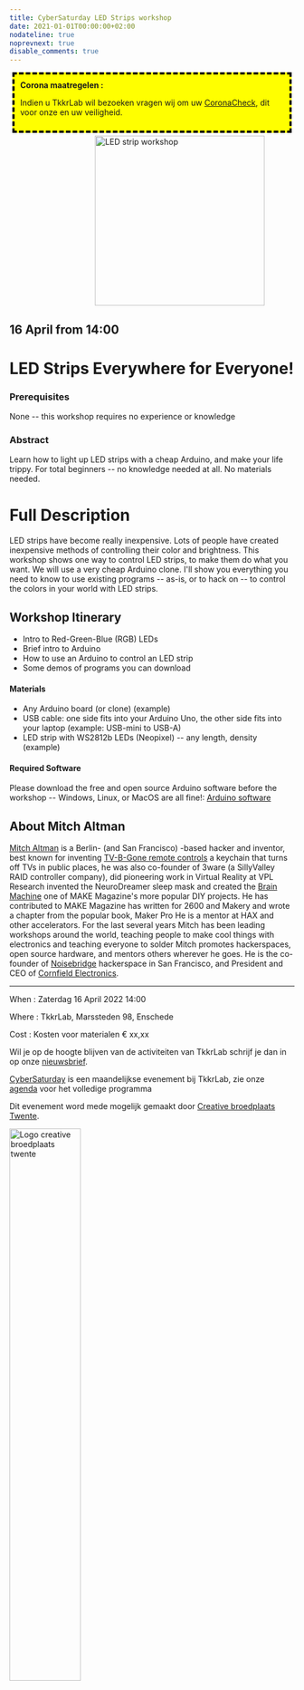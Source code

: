 ```yaml
---
title: CyberSaturday LED Strips workshop
date: 2021-01-01T00:00:00+02:00
nodateline: true
noprevnext: true
disable_comments: true
---
```

<div style="background: yellow;margin: 5px;padding:10px;border: 4px dashed black;">
<strong>Corona maatregelen :</strong><p>
Indien u TkkrLab wil bezoeken vragen wij om uw <a href="https://coronacheck.nl/">CoronaCheck</a>, dit voor onze en uw veiligheid.
</div>

<img alt="LED strip workshop" src="/images/led_strip.jpg" width="300px" height="300px" style="margin: 0px 30%;">

## 16 April from 14:00  ##

# LED Strips Everywhere for Everyone!

### Prerequisites
None -- this workshop requires no experience or knowledge

### Abstract
Learn how to light up LED strips with a cheap Arduino, and make your life trippy. For total beginners -- no knowledge needed at all. No materials needed.

# Full Description
LED strips have become really inexpensive. Lots of people have created inexpensive methods of controlling their color and brightness. This workshop shows one way to control LED strips, to make them do what you want. We will use a very cheap Arduino clone. I'll show you everything you need to know to use existing programs -- as-is, or to hack on -- to control the colors in your world with LED strips.

## Workshop Itinerary
- Intro to Red-Green-Blue (RGB) LEDs
- Brief intro to Arduino
- How to use an Arduino to control an LED strip
- Some demos of programs you can download

#### Materials
- Any Arduino board (or clone) (example)
- USB cable: one side fits into your Arduino Uno, the other side fits into your laptop (example: USB-mini to USB-A)
- LED strip with WS2812b LEDs (Neopixel) -- any length, density (example)

#### Required Software
Please download the free and open source Arduino software before the workshop -- Windows, Linux, or MacOS are all fine!:
[Arduino software](https://www.arduino.cc/en/software)

## About Mitch Altman
[Mitch Altman](https://en.wikipedia.org/wiki/Mitch_Altman) is a Berlin- (and San Francisco) -based hacker and inventor, best known for inventing [TV-B-Gone remote controls](http://tvbgone.com/) a keychain that turns off TVs in public places, he was also co-founder of 3ware (a SillyValley RAID controller company), did pioneering work in Virtual Reality at VPL Research invented the NeuroDreamer sleep mask and created the [Brain Machine](https://makezine.com/2008/11/13/the-brain-machine/) one of MAKE Magazine's more popular DIY projects. He has contributed to MAKE Magazine has written for 2600 and Makery and wrote a chapter from the popular book, Maker Pro He is a mentor at HAX and other accelerators. For the last several years Mitch has been leading workshops around the world, teaching people to make cool things with electronics and teaching everyone to solder Mitch promotes hackerspaces, open source hardware, and mentors others wherever he goes. He is the co-founder of [Noisebridge](https://noisebridge.net/) hackerspace in San Francisco, and President and CEO of [Cornfield Electronics](https://www.cornfieldelectronics.com/).

<hr>
When : Zaterdag 16 April 2022 14:00

Where : TkkrLab, Marssteden 98, Enschede

Cost : Kosten voor materialen € xx,xx

Wil je op de hoogte blijven van de activiteiten van TkkrLab schrijf je dan in op onze [nieuwsbrief](http://eepurl.com/gLxrLD).


[CyberSaturday](/cybersaturdays/cybersaturday/) is een maandelijkse evenement bij TkkrLab, zie onze [agenda](/agenda/) voor het volledige programma

Dit evenement word mede mogelijk gemaakt door [Creative broedplaats Twente](http://www.creatievebroedplaatsentwente.nl/).

<img width=50% src="/images/Logo-Creatieve-Broedplaatsen-Twente.jpg"  alt="Logo creative broedplaats twente">